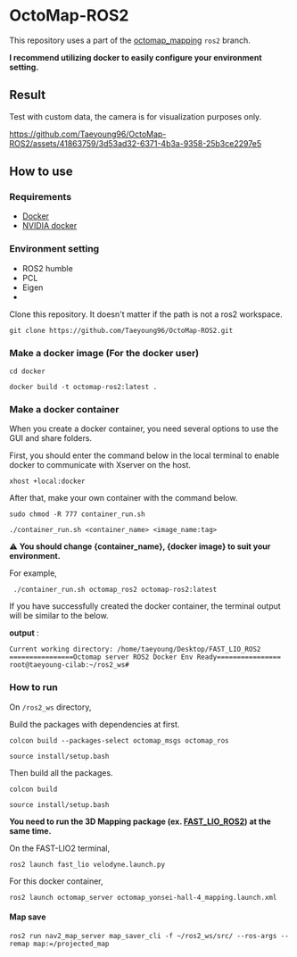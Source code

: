 # OctoMap-ROS2

This repository uses a part of the [octomap_mapping](https://github.com/OctoMap/octomap_mapping) `ros2` branch.  

**I recommend utilizing docker to easily configure your environment setting.**

## Result  
Test with custom data, the camera is for visualization purposes only.  



https://github.com/Taeyoung96/OctoMap-ROS2/assets/41863759/3d53ad32-6371-4b3a-9358-25b3ce2297e5




## How to use  

### Requirements  
- [Docker](https://www.docker.com/)  
- [NVIDIA docker](https://docs.nvidia.com/datacenter/cloud-native/container-toolkit/install-guide.html)

### Environment setting  
- ROS2 humble
- PCL
- Eigen
- 
Clone this repository. It doesn't matter if the path is not a ros2 workspace.   
```
git clone https://github.com/Taeyoung96/OctoMap-ROS2.git
```

### Make a docker image (For the docker user) 
```
cd docker
```
```
docker build -t octomap-ros2:latest .
```

### Make a docker container  

When you create a docker container, you need several options to use the GUI and share folders.

First, you should enter the command below in the local terminal to enable docker to communicate with Xserver on the host.

```
xhost +local:docker
```

After that, make your own container with the command below.  

```
sudo chmod -R 777 container_run.sh
```
```
./container_run.sh <container_name> <image_name:tag>
```

:warning: **You should change {container_name}, {docker image} to suit your environment.**  

For example,  
```
 ./container_run.sh octomap_ros2 octomap-ros2:latest
```

If you have successfully created the docker container, the terminal output will be similar to the below.  

**output** :  

```
Current working directory: /home/taeyoung/Desktop/FAST_LIO_ROS2
================Octomap server ROS2 Docker Env Ready================
root@taeyoung-cilab:~/ros2_ws#
```

### How to run  

On `/ros2_ws` directory,

Build the packages with dependencies at first.
```
colcon build --packages-select octomap_msgs octomap_ros
```
```
source install/setup.bash
```

Then build all the packages.
```
colcon build
```
```
source install/setup.bash
```


**You need to run the 3D Mapping package (ex. [FAST_LIO_ROS2](https://github.com/Taeyoung96/FAST_LIO_ROS2)) at the same time.**  

On the FAST-LIO2 terminal,
```
ros2 launch fast_lio velodyne.launch.py
```

For this docker container,  
```
ros2 launch octomap_server octomap_yonsei-hall-4_mapping.launch.xml
```

#### Map save
```
ros2 run nav2_map_server map_saver_cli -f ~/ros2_ws/src/ --ros-args --remap map:=/projected_map
```

